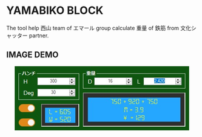 # YAMABIKO BLOCK
The tool help 西山 team of エマール group calculate 重量 of 鉄筋 from 文化シャッター partner.

## IMAGE DEMO
<p align="center">
<img src="https://raw.githubusercontent.com/Tynab/Rebar-Weight/main/pic/0.jpg"></img>
</p>